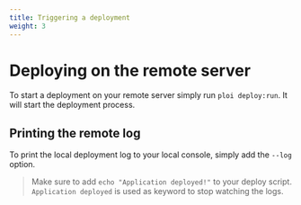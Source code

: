 ```yaml
---
title: Triggering a deployment
weight: 3
---
```


# Deploying on the remote server

To start a deployment on your remote server simply run `ploi deploy:run`.
It will start the deployment process.

## Printing the remote log

To print the local deployment log to your local console, simply add the `--log` option.

> Make sure to add `echo "Application deployed!"` to your deploy script. `Application deployed` is used
> as keyword to stop watching the logs.
